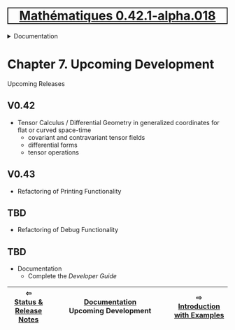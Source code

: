 [<h1 style='border: 2px solid; text-align: center'>Mathématiques 0.42.1-alpha.018</h1>](../../README.md)

<details>

<summary>Documentation</summary>

# [Documentation](../README.md)<br>
Chapter 1. [License](../license/README.md)<br>
Chapter 2. [About](../about/README.md)<br>
Chapter 3. [Why?](../why/README.md)<br>
Chapter 4. [Objectives](../objectives/README.md)<br>
Chapter 5. [Versioning](../versioning/README.md)<br>
Chapter 6. [Status & Release Notes](../status-release/README.md)<br>
Chapter 7. _Upcoming Development_ <br>
Chapter 8. [Introduction with Examples](../intro/README.md)<br>
Chapter 9. [Installation](../installation/README.md)<br>
Chapter 10. [Your First Mathématiques Project](../first-project/README.md)<br>
Chapter 11. [Usage Guide: Syntax, Data Types, Functions, etc](../user-guide/README.md)<br>
Chapter 12. [Benchmarks](../benchmarks/README.md)<br>
Chapter 13. [Tests](../test/README.md)<br>
Chapter 14. [Developer Guide: Modifying and Extending Mathématiques](../developer-guide/README.md)<br>


</details>



# Chapter 7. Upcoming Development



Upcoming Releases

## V0.42
+ Tensor Calculus / Differential Geometry in generalized coordinates for flat or curved space-time
  + covariant and contravariant tensor fields
  + differential forms
  + tensor operations

## V0.43
+ Refactoring of Printing Functionality

## TBD
+ Refactoring of Debug Functionality

## TBD
+ Documentation
  + Complete the _Developer Guide_




| ⇦ <br />[Status & Release Notes](../status-release/README.md)  | [Documentation](../README.md)<br />Upcoming Development<br /><img width=1000/> | ⇨ <br />[Introduction with Examples](../intro/README.md)   |
| ------------ | :-------------------------------: | ------------ |

